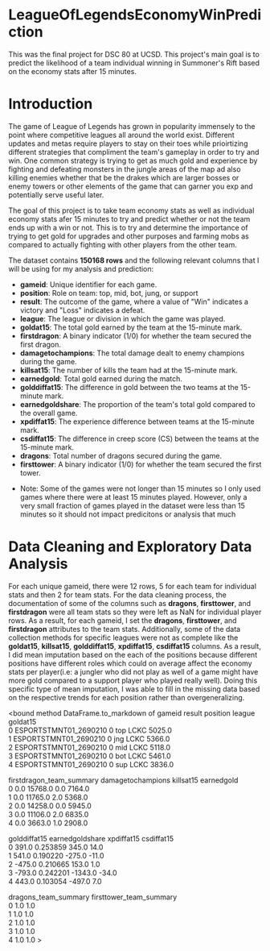 # LeagueOfLegendsEconomyWinPrediction
This was the final project for DSC 80 at UCSD. This project's main goal is to predict the likelihood of a team individual winning in Summoner's Rift based on the economy stats after 15 minutes. 


# Introduction 
The game of League of Legends has grown in popularity immensely to the point where competitive leagues all around the world exist. Different updates and metas require players to stay on their toes while prioirtizing different strategies that compliment the team's gameplay in order to try and win. One common strategy is trying to get as much gold and experience by fighting and defeating monsters in the jungle areas of the map ad also killing enemies whether that be the drakes which are larger bosses or enemy towers or other elements of the game that can garner you exp and potentially serve useful later. 

The goal of this project is to take team economy stats as well as individual economy stats afer 15 minutes to try and predict whether or not the team ends up with a win or not. This is to try and determine the importance of trying to get gold for upgrades and other purposes and farming mobs as compared to actually fighting with other players from the other team. 

The dataset contains **150168 rows** and the following relevant columns that I will be using for my analysis and prediction:

- **gameid**: Unique identifier for each game.
- **position**: Role on team: top, mid, bot, jung, or support
- **result**: The outcome of the game, where a value of "Win" indicates a victory and "Loss" indicates a defeat.
- **league**: The league or division in which the game was played.
- **goldat15**: The total gold earned by the team at the 15-minute mark.
- **firstdragon**: A binary indicator (1/0) for whether the team secured the first dragon.
- **damagetochampions**: The total damage dealt to enemy champions during the game.
- **killsat15**: The number of kills the team had at the 15-minute mark.
- **earnedgold**: Total gold earned during the match.
- **golddiffat15**: The difference in gold between the two teams at the 15-minute mark.
- **earnedgoldshare**: The proportion of the team's total gold compared to the overall game.
- **xpdiffat15**: The experience difference between teams at the 15-minute mark.
- **csdiffat15**: The difference in creep score (CS) between the teams at the 15-minute mark.
- **dragons**: Total number of dragons secured during the game.
- **firsttower**: A binary indicator (1/0) for whether the team secured the first tower.

* Note: Some of the games were not longer than 15 minutes so I only used games where there were at least 15 minutes played. However, only a very small fraction of games played in the dataset were less than 15 minutes so it should not impact predicitons or analysis that much


# Data Cleaning and Exploratory Data Analysis

For each unique gameid, there were 12 rows, 5 for each team for individual stats and then 2 for team stats. For the data cleaning process, the documentation of some of the columns such as **dragons**, **firsttower**, and **firstdragon** were all team stats so they were left as NaN for individual player rows. As a result, for each gameid, I set the **dragons**, **firsttower**, and **firstdragon** attributes to the team stats. Additionally, some of the data collection methods for specific leagues were not as complete like the **goldat15**, **killsat15**, **golddiffat15**, **xpdiffat15**, **csdiffat15** columns. As a result, I did mean imputation based on the each of the positions because different positions have different roles which could on average affect the economy stats per player(i.e: a jungler who did not play as well of a game might have more gold compared to a support player who played really well). Doing this specific type of mean imputation, I was able to fill in the missing data based on the respective trends for each position rather than overgeneralizing. 

<bound method DataFrame.to_markdown of                   gameid  result position league  goldat15  \
0  ESPORTSTMNT01_2690210       0      top   LCKC    5025.0   
1  ESPORTSTMNT01_2690210       0      jng   LCKC    5366.0   
2  ESPORTSTMNT01_2690210       0      mid   LCKC    5118.0   
3  ESPORTSTMNT01_2690210       0      bot   LCKC    5461.0   
4  ESPORTSTMNT01_2690210       0      sup   LCKC    3836.0   

   firstdragon_team_summary  damagetochampions  killsat15  earnedgold  \
0                       0.0            15768.0        0.0      7164.0   
1                       0.0            11765.0        2.0      5368.0   
2                       0.0            14258.0        0.0      5945.0   
3                       0.0            11106.0        2.0      6835.0   
4                       0.0             3663.0        1.0      2908.0   

   golddiffat15  earnedgoldshare  xpdiffat15  csdiffat15  \
0         391.0         0.253859       345.0        14.0   
1         541.0         0.190220      -275.0       -11.0   
2        -475.0         0.210665       153.0         1.0   
3        -793.0         0.242201     -1343.0       -34.0   
4         443.0         0.103054      -497.0         7.0   

   dragons_team_summary  firsttower_team_summary  
0                   1.0                      1.0  
1                   1.0                      1.0  
2                   1.0                      1.0  
3                   1.0                      1.0  
4                   1.0                      1.0  >



